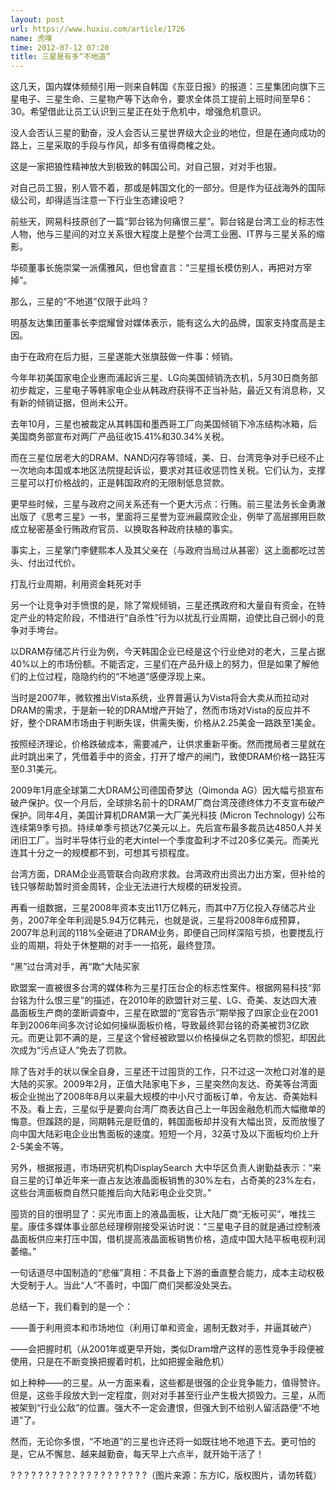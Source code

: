 ```yaml
---
layout: post
url: https://www.huxiu.com/article/1726
name: 虎嗅
time: 2012-07-12 07:20
title: 三星是有多“不地道”
---
```

这几天，国内媒体频频引用一则来自韩国《东亚日报》的报道：三星集团向旗下三星电子、三星生命、三星物产等下达命令，要求全体员工提前上班时间至早6：30。希望借此让员工认识到三星正在处于危机中，增强危机意识。

没人会否认三星的勤奋，没人会否认三星世界级大企业的地位，但是在通向成功的路上，三星采取的手段与作风，却多有值得商榷之处。

这是一家把狼性精神放大到极致的韩国公司。对自己狠，对对手也狠。

对自己员工狠，别人管不着，那或是韩国文化的一部分。但是作为征战海外的国际级公司，却得适当注意一下行业生态建设吧？

前些天，网易科技原创了一篇“郭台铭为何痛恨三星”。郭台铭是台湾工业的标志性人物，他与三星间的对立关系很大程度上是整个台湾工业圈、IT界与三星关系的缩影。

华硕董事长施崇棠一派儒雅风，但也曾直言：“三星擅长模仿别人，再把对方宰掉”。

那么，三星的“不地道”仅限于此吗？

明基友达集团董事长李焜耀曾对媒体表示，能有这么大的品牌，国家支持度高是主因。

由于在政府在后力挺，三星遂能大张旗鼓做一件事：倾销。

今年年初美国家电企业惠而浦起诉三星、LG向美国倾销洗衣机，5月30日商务部初步裁定，三星电子等韩家电企业从韩政府获得不正当补贴，最近又有消息称，又有新的倾销证据，但尚未公开。

去年10月，三星也被裁定从其韩国和墨西哥工厂向美国倾销下冷冻结构冰箱，后美国商务部宣布对两厂产品征收15.41%和30.34%关税。

而在三星位居老大的DRAM、NAND闪存等领域，美、日、台湾竞争对手已经不止一次地向本国或本地区法院提起诉讼，要求对其征收惩罚性关税。它们认为，支撑三星可以打价格战的，正是韩国政府的无限制低息贷款。

更早些时候，三星与政府之间关系还有一个更大污点：行贿。前三星法务长金勇澈出版了《思考三星》一书，里面将三星誉为亚洲最腐败企业，例举了高层挪用巨款成立秘密基金行贿政府官员、以换取各种政府扶植的事实。

事实上，三星掌门李健熙本人及其父亲在（与政府当局过从甚密）这上面都吃过苦头、付出过代价。

打乱行业周期，利用资金耗死对手

另一个让竞争对手愤恨的是，除了常规倾销，三星还携政府和大量自有资金，在特定产业的特定阶段，不惜进行“自杀性”行为以扰乱行业周期，迫使比自己弱小的竞争对手垮台。

以DRAM存储芯片行业为例，今天韩国企业已经是这个行业绝对的老大，三星占据40%以上的市场份额。不能否定，三星们在产品升级上的努力，但是如果了解他们的上位过程，隐隐约约的“不地道”感便浮现上来。

当时是2007年，微软推出Vista系统，业界普遍认为Vista将会大卖从而拉动对DRAM的需求，于是新一轮的DRAM增产开始了，然而市场对Vista的反应并不好，整个DRAM市场由于判断失误，供需失衡，价格从2.25美金一路跌至1美金。

按照经济理论，价格跌破成本，需要减产，让供求重新平衡。然而搅局者三星就在此时跳出来了，凭借着手中的资金，打开了增产的闸门，致使DRAM价格一路狂泻至0.31美元。

2009年1月底全球第二大DRAM公司德国奇梦达（Qimonda AG）因大幅亏损宣布破产保护。仅一个月后，全球排名前十的DRAM厂商台湾茂德终体力不支宣布破产保护。同年4月，美国计算机DRAM第一大厂美光科技 (Micron Technology) 公布连续第9季亏损。持续单季亏损达7亿美元以上。先后宣布最多裁员达4850人并关闭旧工厂。当时半导体行业的老大intel一个季度盈利才不过20多亿美元。而美光连其十分之一的规模都不到，可想其亏损程度。

台湾方面，DRAM企业高管联合向政府求救。台湾政府出资出力出方案，但补给的钱只够帮助暂时资金周转，企业无法进行大规模的研发投资。

再看一组数据，三星2008年资本支出11万亿韩元，而其中7万亿投入存储芯片业务，2007年全年利润是5.94万亿韩元，也就是说，三星将2008年6成预算，2007年总利润的118%全砸进了DRAM业务，即便自己同样深陷亏损，也要搅乱行业的周期，将处于休整期的对手一一掐死，最终登顶。

“黑”过台湾对手，再“欺”大陆买家

欧盟案一直被很多台湾的媒体称为三星打压台企的标志性案件。根据网易科技“郭台铭为什么恨三星”的描述，在2010年的欧盟针对三星、LG、奇美、友达四大液晶面板生产商的垄断调查中，三星在欧盟的“宽容告示”期举报了四家企业在2001年到2006年间多次讨论如何操纵面板价格，导致最终郭台铭的奇美被罚3亿欧元。而更让郭不满的是，三星这个曾经被欧盟以价格操纵之名罚款的惯犯，却因此次成为“污点证人”免去了罚款。

除了告对手的状以保全自身，三星还干过囤货的工作，只不过这一次枪口对准的是大陆的买家。2009年2月，正值大陆家电下乡，三星突然向友达、奇美等台湾面板企业抛出了2008年8月以来最大规模的中小尺寸面板订单，令友达、奇美始料不及。看上去，三星似乎是要向台湾厂商表达自己上一年因金融危机而大幅撤单的悔意。但蹊跷的是，同期韩元是贬值的，韩国面板却并没有大幅出货，反而放慢了向中国大陆彩电企业出售面板的速度。短短一个月，32英寸及以下面板均价上升2-5美金不等。

另外，根据报道，市场研究机构DisplaySearch 大中华区负责人谢勤益表示：“来自三星的订单近年来一直占友达液晶面板销售的30%左右，占奇美的23%左右，这些台湾面板商自然只能推后向大陆彩电企业交货。”

囤货的目的很明显了：买光市面上的液晶面板，让大陆厂商“无板可买”，唯找三星。康佳多媒体事业部总经理穆刚接受采访时说：“三星电子目的就是通过控制液晶面板供应来打压中国，借机提高液晶面板销售价格，造成中国大陆平板电视利润萎缩。”

一句话道尽中国制造的“悲催”真相：不具备上下游的垂直整合能力，成本主动权极大受制于人。当此“人”不善时，中国厂商们哭都没处哭去。

总结一下，我们看到的是一个：

——善于利用资本和市场地位（利用订单和资金，遏制无数对手，并逼其破产）

——会把握时机（从2001年或更早开始，类似Dram增产这样的恶性竞争手段便被使用，只是在不断变换把握着时机，比如把握金融危机）

如上种种——的三星。从一方面来看，这些都是很强的企业竞争能力，值得赞许。但是，这些手段放大到一定程度，则对对手甚至行业产生极大损毁力。三星，从而被架到“行业公敌”的位置。强大不一定会遭恨，但强大到不给别人留活路便“不地道”了。

然而，无论你多恨，“不地道”的三星也许还将一如既往地不地道下去。更可怕的是，它从不懈怠、越来越勤奋，每天早上六点半，就开始干活了！

? ? ? ? ? ? ? ? ? ? ? ? ? ? ? ? ? ? ? ?（图片来源：东方IC，版权图片，请勿转载）

